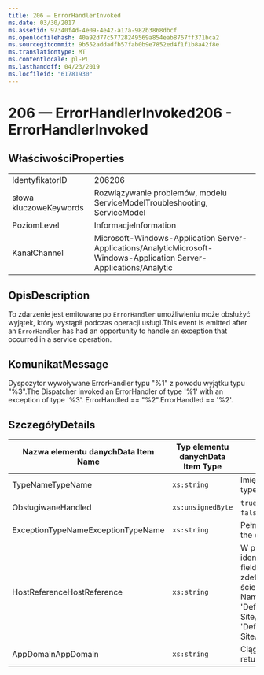 ```yaml
---
title: 206 — ErrorHandlerInvoked
ms.date: 03/30/2017
ms.assetid: 97340f4d-4e09-4e42-a17a-982b3868dbcf
ms.openlocfilehash: 40a92d77c57728249569a854eab8767ff371bca2
ms.sourcegitcommit: 9b552addadfb57fab0b9e7852ed4f1f1b8a42f8e
ms.translationtype: MT
ms.contentlocale: pl-PL
ms.lasthandoff: 04/23/2019
ms.locfileid: "61781930"
---
```

# <a name="206---errorhandlerinvoked"></a><span data-ttu-id="210e2-102">206 — ErrorHandlerInvoked</span><span class="sxs-lookup"><span data-stu-id="210e2-102">206 - ErrorHandlerInvoked</span></span>
## <a name="properties"></a><span data-ttu-id="210e2-103">Właściwości</span><span class="sxs-lookup"><span data-stu-id="210e2-103">Properties</span></span>  
  
|||  
|-|-|  
|<span data-ttu-id="210e2-104">Identyfikator</span><span class="sxs-lookup"><span data-stu-id="210e2-104">ID</span></span>|<span data-ttu-id="210e2-105">206</span><span class="sxs-lookup"><span data-stu-id="210e2-105">206</span></span>|  
|<span data-ttu-id="210e2-106">słowa kluczowe</span><span class="sxs-lookup"><span data-stu-id="210e2-106">Keywords</span></span>|<span data-ttu-id="210e2-107">Rozwiązywanie problemów, modelu ServiceModel</span><span class="sxs-lookup"><span data-stu-id="210e2-107">Troubleshooting, ServiceModel</span></span>|  
|<span data-ttu-id="210e2-108">Poziom</span><span class="sxs-lookup"><span data-stu-id="210e2-108">Level</span></span>|<span data-ttu-id="210e2-109">Informacje</span><span class="sxs-lookup"><span data-stu-id="210e2-109">Information</span></span>|  
|<span data-ttu-id="210e2-110">Kanał</span><span class="sxs-lookup"><span data-stu-id="210e2-110">Channel</span></span>|<span data-ttu-id="210e2-111">Microsoft-Windows-Application Server-Applications/Analytic</span><span class="sxs-lookup"><span data-stu-id="210e2-111">Microsoft-Windows-Application Server-Applications/Analytic</span></span>|  
  
## <a name="description"></a><span data-ttu-id="210e2-112">Opis</span><span class="sxs-lookup"><span data-stu-id="210e2-112">Description</span></span>  
 <span data-ttu-id="210e2-113">To zdarzenie jest emitowane po `ErrorHandler` umożliwieniu może obsłużyć wyjątek, który wystąpił podczas operacji usługi.</span><span class="sxs-lookup"><span data-stu-id="210e2-113">This event is emitted after an `ErrorHandler` has had an opportunity to handle an exception that occurred in a service operation.</span></span>  
  
## <a name="message"></a><span data-ttu-id="210e2-114">Komunikat</span><span class="sxs-lookup"><span data-stu-id="210e2-114">Message</span></span>  
 <span data-ttu-id="210e2-115">Dyspozytor wywoływane ErrorHandler typu "%1" z powodu wyjątku typu "%3".</span><span class="sxs-lookup"><span data-stu-id="210e2-115">The Dispatcher invoked an ErrorHandler of type '%1' with an exception of type '%3'.</span></span> <span data-ttu-id="210e2-116">ErrorHandled == "%2".</span><span class="sxs-lookup"><span data-stu-id="210e2-116">ErrorHandled == '%2'.</span></span>  
  
## <a name="details"></a><span data-ttu-id="210e2-117">Szczegóły</span><span class="sxs-lookup"><span data-stu-id="210e2-117">Details</span></span>  
  
|<span data-ttu-id="210e2-118">Nazwa elementu danych</span><span class="sxs-lookup"><span data-stu-id="210e2-118">Data Item Name</span></span>|<span data-ttu-id="210e2-119">Typ elementu danych</span><span class="sxs-lookup"><span data-stu-id="210e2-119">Data Item Type</span></span>|<span data-ttu-id="210e2-120">Opis</span><span class="sxs-lookup"><span data-stu-id="210e2-120">Description</span></span>|  
|--------------------|--------------------|-----------------|  
|<span data-ttu-id="210e2-121">TypeName</span><span class="sxs-lookup"><span data-stu-id="210e2-121">TypeName</span></span>|`xs:string`|<span data-ttu-id="210e2-122">Imię i nazwisko CLR typu wywołanej `ErrorHandler`.</span><span class="sxs-lookup"><span data-stu-id="210e2-122">The CLR FullName of the type of the invoked `ErrorHandler`.</span></span>|  
|<span data-ttu-id="210e2-123">Obsługiwane</span><span class="sxs-lookup"><span data-stu-id="210e2-123">Handled</span></span>|`xs:unsignedByte`|<span data-ttu-id="210e2-124">`true` Jeśli program obsługi błędów obsługi błędu, w przeciwnym razie `false`.</span><span class="sxs-lookup"><span data-stu-id="210e2-124">`true` if the error handler handled the error, otherwise `false`.</span></span>|  
|<span data-ttu-id="210e2-125">ExceptionTypeName</span><span class="sxs-lookup"><span data-stu-id="210e2-125">ExceptionTypeName</span></span>|`xs:string`|<span data-ttu-id="210e2-126">Pełna nazwa CLR wyjątku, który został jest obsługiwany.</span><span class="sxs-lookup"><span data-stu-id="210e2-126">The CLR FullName of the exception that was being handled.</span></span>|  
|<span data-ttu-id="210e2-127">HostReference</span><span class="sxs-lookup"><span data-stu-id="210e2-127">HostReference</span></span>|`xs:string`|<span data-ttu-id="210e2-128">W przypadku usług hostowanych w sieci Web to pole jednoznacznie identyfikuje usługę w hierarchii w sieci Web.</span><span class="sxs-lookup"><span data-stu-id="210e2-128">For Web-hosted services, this field uniquely identifies the service in the Web hierarchy.</span></span> <span data-ttu-id="210e2-129">Jego format jest zdefiniowany jako "Ścieżka wirtualna aplikacji Nazwa witryny sieci Web&#124;ścieżka wirtualna usługi&#124;ServiceName".</span><span class="sxs-lookup"><span data-stu-id="210e2-129">Its format is defined as 'Web Site Name Application Virtual Path&#124;Service Virtual Path&#124;ServiceName'.</span></span> <span data-ttu-id="210e2-130">Przykład: 'Default Web Site/CalculatorApplication&#124;/CalculatorService.svc&#124;CalculatorService'.</span><span class="sxs-lookup"><span data-stu-id="210e2-130">Example: 'Default Web Site/CalculatorApplication&#124;/CalculatorService.svc&#124;CalculatorService'.</span></span>|  
|<span data-ttu-id="210e2-131">AppDomain</span><span class="sxs-lookup"><span data-stu-id="210e2-131">AppDomain</span></span>|`xs:string`|<span data-ttu-id="210e2-132">Ciąg zwracany przez AppDomain.CurrentDomain.FriendlyName.</span><span class="sxs-lookup"><span data-stu-id="210e2-132">The string returned by AppDomain.CurrentDomain.FriendlyName.</span></span>|
